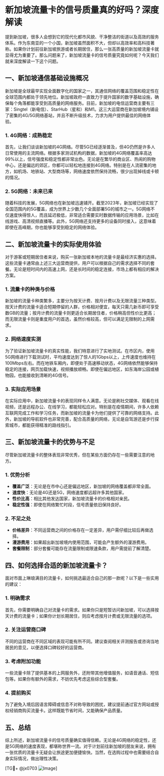 # 新加坡流量卡的信号质量真的好吗？深度解读

提到新加坡，很多人会想到它的现代化都市风貌、干净整洁的街道以及高效的服务体系。作为东南亚的一个小国，新加坡虽然面积不大，但却以高效率和高科技著称。如果你计划前往新加坡旅游或者长期居住，那么一张高质量的新加坡流量卡就显得尤为重要了。那么问题来了，新加坡流量卡的信号质量究竟如何呢？今天我们就来深度解读一下这个问题。

## 一、新加坡通信基础设施概况

新加坡是全球最早实现全面数字化的国家之一，其通信网络的覆盖范围和稳定性在全球范围内都处于领先地位。新加坡政府一直致力于提升国家的数字基础设施，确保每个角落都能享受到高质量的网络服务。目前，新加坡的电信运营商主要有三家：Singtel（新电信）、StarHub（星和）和M1。这三大运营商在新加坡境内铺设了密集的4G/5G网络基站，并且不断升级技术，力求为用户提供最佳的网络体验。

### 1. 4G网络：成熟稳定
首先，让我们谈谈新加坡的4G网络。尽管5G已经逐渐普及，但4G仍然是许多人日常使用的主流网络。根据多家测试机构的数据，新加坡的4G网络覆盖率高达99%以上，信号强度和稳定性都非常出色。无论是在繁华的商业区、热闹的购物中心，还是偏远的郊区，你都可以轻松地连接到4G网络。特别是在人流密集的地方，如机场、地铁站、大型商场等，网络速度依然保持流畅，很少出现掉线或卡顿的情况。

### 2. 5G网络：未来已来
随着科技的发展，5G网络也在新加坡迅速铺开。截至2023年，新加坡已经实现了全国范围内的5G覆盖，成为世界上少数几个全面部署5G的城市之一。5G网络不仅速度快得惊人，而且延迟极低，非常适合需要实时数据传输的应用场景，比如在线游戏、高清视频直播等。此外，5G网络还支持更多的设备同时接入，这意味着即使在高峰期，你也能够享受到稳定的网络体验。

## 二、新加坡流量卡的实际使用体验

对于游客或短期居住者来说，购买一张新加坡本地的流量卡是最经济实惠的选择。这些流量卡通常由上述三大运营商提供，用户可以根据自己的需求选择不同的套餐。无论是短时间内的高速上网，还是长时间的稳定连接，市场上都有相应的解决方案。

### 1. 流量卡的种类与价格
新加坡的流量卡种类繁多，主要分为按天计费、按月计费以及无限流量三种类型。按天计费的流量卡适合短期停留的人群，价格相对便宜，每天只需几新币即可享受数GB的流量；按月计费的流量卡则更适合长期居住者，价格稍高但性价比更高；而无限流量卡则是重度用户的首选，虽然价格较高，但可以满足无限制的上网需求。

### 2. 网络速度实测
为了验证新加坡流量卡的真实性能，我们特意进行了实地测试。在市区内，使用5G网络进行下载测试时，平均速度达到了惊人的1Gbps以上，上传速度也维持在100Mbps左右。而在地铁车厢内，即便处于高速移动状态，4G网络依然能够保持稳定的连接，网页加载快速，视频播放顺畅。即使在偏远地区，如东海岸公园或植物园，也能接收到清晰的4G信号。

### 3. 实际应用场景
在实际应用中，新加坡流量卡的表现同样令人满意。无论是刷社交媒体、观看在线视频，还是远程办公、在线学习，都能轻松应对。特别是在疫情期间，许多人依赖互联网完成工作和学习任务，而新加坡的流量卡为他们提供了可靠的网络支持。此外，新加坡的导航软件也非常完善，配合高质量的网络，无论是自驾游还是步行探索城市，都能获得精准的路线指引。

## 三、新加坡流量卡的优势与不足

尽管新加坡流量卡的整体表现非常优秀，但在某些方面仍存在一些需要注意的地方。

### 1. 优势分析
- **覆盖广泛**：无论是在市中心还是偏远地区，新加坡的网络覆盖都非常全面。
- **速度快**：无论是4G还是5G，网络速度都远超许多其他国家。
- **性价比高**：相比其他发达国家，新加坡流量卡的价格相对亲民。
- **稳定性强**：即使在网络繁忙时段，信号质量依旧保持良好。

### 2. 不足之处
- **价格差异**：不同运营商之间的价格存在一定差异，用户需仔细比较后再做选择。
- **漫游费用**：如果超出新加坡境内使用范围，可能会产生额外的漫游费用。
- **套餐限制**：部分套餐可能存在流量限制或限速条款，用户需提前了解清楚。

## 四、如何选择合适的新加坡流量卡？

面对市面上琳琅满目的流量卡，如何挑选最适合自己的那一款呢？以下是一些实用的建议：

### 1. 明确需求
首先，你需要明确自己对流量卡的需求。如果你只是短暂访问新加坡，可以选择按天计费的流量卡；如果你计划长期居住，则应考虑按月计费或无限流量的选项。

### 2. 关注运营商口碑
不同的运营商在不同区域的表现可能有所不同。建议查阅相关评测报告或咨询当地居民的意见，以便选择口碑较好的运营商。

### 3. 考虑附加功能
一些流量卡除了提供基本的上网服务外，还附带其他增值服务，如语音通话、短信包等。如果你有额外的需求，不妨优先考虑这些综合型套餐。

### 4. 提前购买
为了避免入境后因语言障碍或信息不对称导致的困扰，建议提前通过官方网站或授权经销商购买流量卡。这样既能节省时间，又能确保产品质量。

## 五、总结

综上所述，新加坡流量卡的信号质量确实值得信赖。无论是4G网络的稳定性，还是5G网络的速度表现，都堪称世界一流。对于计划前往新加坡的朋友来说，拥有一张优质的流量卡无疑会让旅途更加便捷愉快。当然，在选购过程中也需要结合自身实际情况，做出理性决策。

[TG💪+ @jx0703 ![Image](https://github.com/user-attachments/assets/dbca1d08-cadb-493c-b0ec-ad6f7a83f270)]